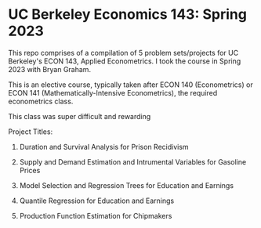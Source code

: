 # UC Berkeley Economics 143: Spring 2023

This repo comprises of a compilation of 5 problem sets/projects for UC Berkeley's ECON 143, Applied Econometrics. I took the course in Spring 2023 with Bryan Graham. 

This is an elective course, typically taken after ECON 140 (Econometrics) or ECON 141 (Mathematically-Intensive Econometrics), the required econometrics class.

This class was super difficult and rewarding

Project Titles:

  1) Duration and Survival Analysis for Prison Recidivism

  2) Supply and Demand Estimation and Intrumental Variables for Gasoline Prices

  3) Model Selection and Regression Trees for Education and Earnings

  4) Quantile Regression for Education and Earnings

  5) Production Function Estimation for Chipmakers
